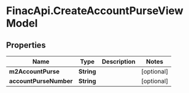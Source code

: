 # FinacApi.CreateAccountPurseViewModel

## Properties
Name | Type | Description | Notes
------------ | ------------- | ------------- | -------------
**m2AccountPurse** | **String** |  | [optional] 
**accountPurseNumber** | **String** |  | [optional] 
